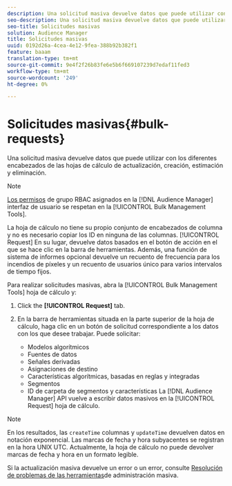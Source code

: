 ```yaml
---
description: Una solicitud masiva devuelve datos que puede utilizar con los diferentes encabezados de las hojas de cálculo de actualización, creación, estimación y eliminación.
seo-description: Una solicitud masiva devuelve datos que puede utilizar con los diferentes encabezados de las hojas de cálculo de actualización, creación, estimación y eliminación.
seo-title: Solicitudes masivas
solution: Audience Manager
title: Solicitudes masivas
uuid: 0192d26a-4cea-4e12-9fea-388b92b382f1
feature: baaam
translation-type: tm+mt
source-git-commit: 9e4f2f26b83fe6e5b6f669107239d7edaf11fed3
workflow-type: tm+mt
source-wordcount: '249'
ht-degree: 0%

---
```



# Solicitudes masivas{#bulk-requests}

Una solicitud masiva devuelve datos que puede utilizar con los diferentes encabezados de las hojas de cálculo de actualización, creación, estimación y eliminación.

<!-- 

t_bulk_requests.xml

 -->

>[!NOTE]
>
>[Los permisos](../../features/administration/administration-overview.md) de grupo RBAC asignados en la [!DNL Audience Manager] interfaz de usuario se respetan en la [!UICONTROL Bulk Management Tools].

La hoja de cálculo no tiene su propio conjunto de encabezados de columna y no es necesario copiar los ID en ninguna de las columnas. [!UICONTROL Request] En su lugar, devuelve datos basados en el botón de acción en el que se hace clic en la barra de herramientas. Además, una función de sistema de informes opcional devuelve un recuento de frecuencia para los incendios de píxeles y un recuento de usuarios único para varios intervalos de tiempo fijos.

Para realizar solicitudes masivas, abra la [!UICONTROL Bulk Management Tools] hoja de cálculo y:

1. Click the **[!UICONTROL Request]** tab.
2. En la barra de herramientas situada en la parte superior de la hoja de cálculo, haga clic en un botón de solicitud correspondiente a los datos con los que desee trabajar. Puede solicitar:

   * Modelos algorítmicos
   * Fuentes de datos
   * Señales derivadas
   * Asignaciones de destino
   * Características algorítmicas, basadas en reglas y integradas
   * Segmentos
   * ID de carpeta de segmentos y características
   La [!DNL Audience Manager] API vuelve a escribir datos masivos en la [!UICONTROL Request] hoja de cálculo.

>[!NOTE]
>
>En los resultados, las `createTime` columnas y `updateTime` devuelven datos en notación exponencial. Las marcas de fecha y hora subyacentes se registran en la hora UNIX UTC. Actualmente, la hoja de cálculo no puede devolver marcas de fecha y hora en un formato legible.

Si la actualización masiva devuelve un error o un error, consulte [Resolución de problemas de las herramientas](../../reference/bulk-management-tools/bulk-troubleshooting.md)de administración masiva.
